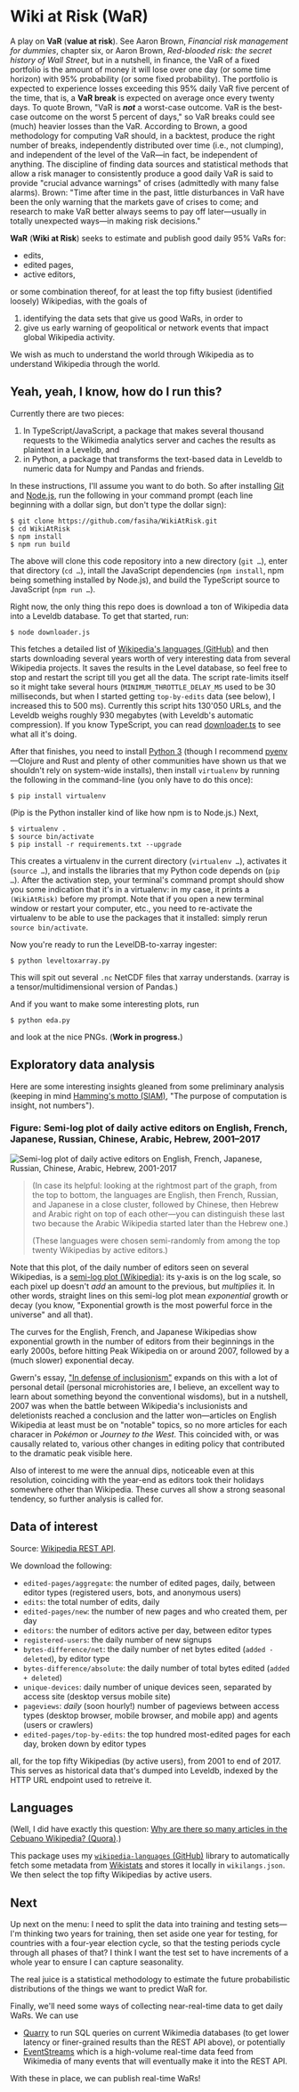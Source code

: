 # Wiki at Risk (WaR)

A play on **VaR** (**value at risk**). See Aaron Brown, _Financial risk management for dummies_, chapter six, or Aaron Brown, _Red-blooded risk: the secret history of Wall Street_, but in a nutshell, in finance, the VaR of a fixed portfolio is the amount of money it will lose over one day (or some time horizon) with 95% probability (or some fixed probability). The portfolio is expected to experience losses exceeding this 95% daily VaR five percent of the time, that is, a **VaR break** is expected on average once every twenty days. To quote Brown, "VaR is ***not*** a worst-case outcome. VaR is the best-case outcome on the worst 5 percent of days," so VaR breaks could see (much) heavier losses than the VaR. According to Brown, a good methodology for computing VaR should, in a backtest, produce the right number of breaks, independently distributed over time (i.e., not clumping), and independent of the level of the VaR—in fact, be independent of anything. The discipline of finding data sources and statistical methods that allow a risk manager to consistently produce a good daily VaR is said to provide "crucial advance warnings" of crises (admittedly with many false alarms). Brown: "Time after time in the past, little disturbances in VaR have been the only warning that the markets gave of crises to come; and research to make VaR better always seems to pay off later—usually in totally unexpected ways—in making risk decisions."

**WaR** (**Wiki at Risk**) seeks to estimate and publish good daily 95% VaRs for:
- edits,
- edited pages,
- active editors,

or some combination thereof, for at least the top fifty busiest (identified loosely) Wikipedias, with the goals of
1. identifying the data sets that give us good WaRs, in order to
2. give us early warning of geopolitical or network events that impact global Wikipedia activity.

We wish as much to understand the world through Wikipedia as to understand Wikipedia through the world.

## Yeah, yeah, I know, how do I run this?
Currently there are two pieces:
1. In TypeScript/JavaScript, a package that makes several thousand requests to the Wikimedia analytics server and caches the results as plaintext in a Leveldb, and
2. in Python, a package that transforms the text-based data in Leveldb to numeric data for Numpy and Pandas and friends.

In these instructions, I'll assume you want to do both. So after installing [Git](https://git-scm.com/) and [Node.js](https://nodejs.org/), run the following in your command prompt (each line beginning with a dollar sign, but don't type the dollar sign):
```
$ git clone https://github.com/fasiha/WikiAtRisk.git
$ cd WikiAtRisk
$ npm install
$ npm run build
```
The above will clone this code repository into a new directory (`git …`), enter that directory (`cd …`), intall the JavaScript dependencies (`npm install`, npm being something installed by Node.js), and build the TypeScript source to JavaScript (`npm run …`).

Right now, the only thing this repo does is download a ton of Wikipedia data into a Leveldb database. To get that started, run:
```
$ node downloader.js
```
This fetches a detailed list of [Wikipedia's languages (GitHub)](https://github.com/fasiha/wikipedia-languages/) and then starts downloading several years worth of very interesting data from several Wikipedia projects. It saves the results in the Level database, so feel free to stop and restart the script till you get all the data. The script rate-limits itself so it might take several hours (`MINIMUM_THROTTLE_DELAY_MS` used to be 30 milliseconds, but when I started getting `top-by-edits` data (see below), I increased this to 500 ms). Currently this script hits 130'050 URLs, and the Leveldb weighs roughly 930 megabytes (with Leveldb's automatic compression). If you know TypeScript, you can read [downloader.ts](downloader.ts) to see what all it's doing.

After that finishes, you need to install [Python 3](https://www.python.org/downloads/) (though I recommend [pyenv](https://github.com/pyenv/pyenv)—Clojure and Rust and plenty of other communities have shown us that we shouldn't rely on system-wide installs), then install `virtualenv` by running the following in the command-line (you only have to do this once):
```
$ pip install virtualenv
```
(Pip is the Python installer kind of like how npm is to Node.js.) Next,
```
$ virtualenv .
$ source bin/activate
$ pip install -r requirements.txt --upgrade
```
This creates a virtualenv in the current directory (`virtualenv …`), activates it (`source …`), and installs the libraries that my Python code depends on (`pip …`). After the activation step, your terminal's command prompt should show you some indication that it's in a virtualenv: in my case, it prints a `(WikiAtRisk)` before my prompt. Note that if you open a new terminal window or restart your computer, etc., you need to re-activate the virtualenv to be able to use the packages that it installed: simply rerun `source bin/activate`.

Now you're ready to run the LevelDB-to-xarray ingester:
```
$ python leveltoxarray.py
```
This will spit out several `.nc` NetCDF files that xarray understands. (xarray is a tensor/multidimensional version of Pandas.)

And if you want to make some interesting plots, run
```
$ python eda.py
```
and look at the nice PNGs. (**Work in progress.**)

## Exploratory data analysis

Here are some interesting insights gleaned from some preliminary analysis (keeping in mind [Hamming's motto (SIAM)](http://www.siam.org/news/news.php?id=893), "The purpose of computation is insight, not numbers").

### Figure: Semi-log plot of daily active editors on English, French, Japanese, Russian, Chinese, Arabic, Hebrew, 2001–2017
![Semi-log plot of daily active editors on English, French, Japanese, Russian, Chinese, Arabic, Hebrew, 2001-2017](figs/1-several-langs-editors.svg)

> (In case its helpful: looking at the rightmost part of the graph, from the top to bottom, the languages are English, then French, Russian, and Japanese in a close cluster, followed by Chinese, then Hebrew and Arabic right on top of each other—you can distinguish these last two because the Arabic Wikipedia started later than the Hebrew one.)
>
> (These languages were chosen semi-randomly from among the top twenty Wikipedias by active editors.)

Note that this plot, of the daily number of editors seen on several Wikipedias, is a [semi-log plot (Wikipedia)](https://en.wikipedia.org/wiki/Semi-log_plot): its y-axis is on the log scale, so each pixel up doesn't *add* an amount to the previous, but *multiplies* it. In other words, straight lines on this semi-log plot mean *exponential* growth or decay (you know, "Exponential growth is the most powerful force in the universe" and all that).

The curves for the English, French, and Japanese Wikipedias show exponential growth in the number of editors from their beginnings in the early 2000s, before hitting Peak Wikipedia on or around 2007, followed by a (much slower) exponential decay.

Gwern's essay, ["In defense of inclusionism"](https://www.gwern.net/In-Defense-Of-Inclusionism) expands on this with a lot of personal detail (personal microhistories are, I believe, an excellent way to learn about something beyond the conventional wisdoms), but in a nutshell, 2007 was when the battle between Wikipedia's inclusionists and deletionists reached a conclusion and the latter won—articles on English Wikipedia at least must be on "notable" topics, so no more articles for each characer in *Pokémon* or *Journey to the West*. This coincided with, or was causally related to, various other changes in editing policy that contributed to the dramatic peak visible here.

Also of interest to me were the annual dips, noticeable even at this resolution, coinciding with the year-end as editors took their holidays somewhere other than Wikipedia. These curves all show a strong seasonal tendency, so further analysis is called for.

## Data of interest

Source: [Wikipedia REST API](https://wikimedia.org/api/rest_v1/#/).

We download the following:
- `edited-pages/aggregate`: the number of edited pages, daily, between editor types (registered users, bots, and anonymous users)
- `edits`: the total number of edits, daily
- `edited-pages/new`: the number of new pages and who created them, per day
- `editors`: the number of editors active per day, between editor types
- `registered-users`: the daily number of new signups
- `bytes-difference/net`: the daily number of net bytes edited (`added - deleted`), by editor type
- `bytes-difference/absolute`: the daily number of total bytes edited (`added + deleted`)
- `unique-devices`: daily number of unique devices seen, separated by access site (desktop versus mobile site)
- `pageviews`: *daily* (soon hourly!) number of pageviews between access types (desktop browser, mobile browser, and mobile app) and agents (users or crawlers)
- `edited-pages/top-by-edits`: the top hundred most-edited pages for each day, broken down by editor types

all, for the top fifty Wikipedias (by active users), from 2001 to end of 2017. This serves as historical data that's dumped into Leveldb, indexed by the HTTP URL endpoint used to retreive it.

## Languages

(Well, I did have exactly this question: [Why are there so many articles in the Cebuano Wikipedia? (Quora)](https://www.quora.com/Why-are-there-so-many-articles-in-the-Cebuano-language-on-Wikipedia).)

This package uses my [`wikipedia-languages` (GitHub)](https://github.com/fasiha/wikipedia-languages) library to automatically fetch some metadata from [Wikistats](https://wikistats.wmflabs.org) and stores it locally in `wikilangs.json`. We then select the top fifty Wikipedias by active users.

## Next

Up next on the menu: I need to split the data into training and testing sets—I'm thinking two years for training, then set aside one year for testing, for countries with a four-year election cycle, so that the testing periods cycle through all phases of that? I think I want the test set to have increments of a whole year to ensure I can capture seasonality.

The real juice is a statistical methodology to estimate the future probabilistic distributions of the things we want to predict WaR for.

Finally, we'll need some ways of collecting near-real-time data to get daily WaRs. We can use
- [Quarry](https://quarry.wmflabs.org/query/25783) to run SQL queries on current Wikimedia databases (to get lower latency or finer-grained results than the REST API above), or potentially
- [EventStreams](https://stream.wikimedia.org/?doc) which is a high-volume real-time data feed from Wikimedia of many events that will eventually make it into the REST API.

With these in place, we can publish real-time WaRs!